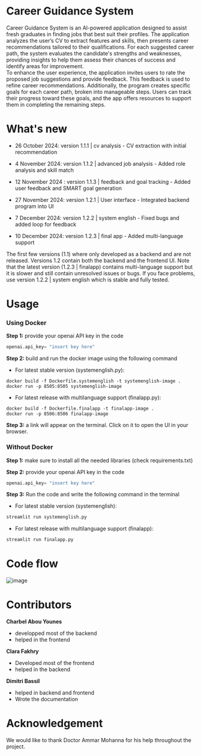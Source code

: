 # Career Guidance System
Career Guidance System is an AI-powered application designed to assist fresh graduates in finding jobs that best suit their profiles. The application analyzes the user’s CV to extract features and skills, then presents career recommendations tailored to their qualifications. For each suggested career path, the system evaluates the candidate's strengths and weaknesses, providing insights to help them assess their chances of success and identify areas for improvement.  
To enhance the user experience, the application invites users to rate the proposed job suggestions and provide feedback. This feedback is used to refine career recommendations. Additionally, the program creates specific goals for each career path, broken into manageable steps. Users can track their progress toward these goals, and the app offers resources to support them in completing the remaining steps.




# What's new
-	26 October 2024: version 1.1.1 | cv analysis - CV extraction with initial recommendation 

-	4 November 2024:  version 1.1.2 | advanced job analysis -  Added role analysis and skill match

-	12 November 2024 : version 1.1.3 | feedback and goal tracking - Added user feedback and SMART goal generation

-	27 November 2024: version 1.2.1 | User interface - Integrated backend program into UI

-	7 December 2024: version 1.2.2 | system english -  Fixed bugs and added loop for feedback 

-	10 December 2024: version 1.2.3 | final app - Added multi-language support
  
The first few versions (1.1) where only developed as a backend and are not released. Versions 1.2 contain both the backend and the frontend UI. Note that the latest version (1.2.3 | finalapp) contains multi-language support but it is slower and still contain unresolved issues or bugs. If you face problems, use version 1.2.2 | system english which is stable and fully tested.






# Usage

### Using Docker
**Step 1:** provide your openai API key in the code  
```python
openai.api_key= "insert key here"
```

**Step 2:** build and run the docker image using the following command   
- For latest stable version (systemenglish.py):  
```
docker build -f Dockerfile.systemenglish -t systemenglish-image .
docker run -p 8505:8505 systemenglish-image 
```
-	For latest release with multilanguage support (finalapp.py):  
```
docker build -f Dockerfile.finalapp -t finalapp-image .
docker run -p 8506:8506 finalapp-image
```

**Step 3:** a link will appear on the terminal. Click on it to open the UI in your browser. 

### Without Docker
**Step 1:** make sure to install all the needed libraries (check requirements.txt)

**Step 2:** provide your openai API key in the code  
```python
openai.api_key= "insert key here"
```

**Step 3:** Run the code and write the following command in the terminal  
-	For latest stable version (systemenglish):  
```python
streamlit run systemenglish.py
```
-	For latest release with multilanguage support (finalapp):  
```python
streamlit run finalapp.py
```



# Code flow
![image](https://github.com/user-attachments/assets/52979a89-1599-4067-a41d-68615f77f8d8)


# Contributors 
**Charbel Abou Younes** 
- developped most of the backend
- helped in the frontend

**Clara Fakhry**
- Developed most of the frontend
- helped in the backend

**Dimitri Bassil**
- helped in backend and frontend
- Wrote the documentation


# Acknowledgement  
We would like to thank Doctor Ammar Mohanna for his help throughout the project.


